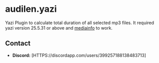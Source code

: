 # audilen.yazi
Yazi Plugin to calculate total duration of all selected mp3 files. It required yazi version 25.5.31 or above and [mediainfo](https://mediaarea.net/en/MediaInfo/Download) to work.


## Contact

*   **Discord:** [HTTPS://discordapp.com/users/399257188138483713]
